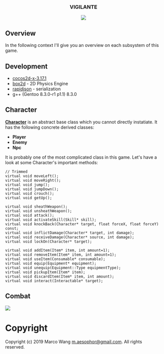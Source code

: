 <div align="center">
<h3>VIGILANTE</h3>
<img src="/.meta/combat.gif">
</div>

## Overview
In the following context I'll give you an overview on each subsystem of this game.

## Development
* [cocos2d-x-3.17.1](https://cocos2d-x.org/filedown/cocos2d-x-3.17.1)
* [box2d](https://box2d.org/) - 2D Physics Engine
* [rapidjson](http://rapidjson.org/) - serialization
* g++ (Gentoo 8.3.0-r1 p1.1) 8.3.0

## Character
**[Character](https://github.com/aesophor/Vigilante/blob/master/Classes/character/Character.h)** is an abstract base class which you cannot directly instatiate. It has the following concrete derived classes:
* **Player**
* **Enemy**
* **Npc**

It is probably one of the most complicated class in this game. Let's have a look at some Character's important methods:
```
// Trimmed
virtual void moveLeft();
virtual void moveRight();
virtual void jump();
virtual void jumpDown();
virtual void crouch();
virtual void getUp();

virtual void sheathWeapon();
virtual void unsheathWeapon();
virtual void attack();
virtual void activateSkill(Skill* skill);
virtual void knockBack(Character* target, float forceX, float forceY) const;
virtual void inflictDamage(Character* target, int damage);
virtual void receiveDamage(Character* source, int damage);
virtual void lockOn(Character* target);

virtual void addItem(Item* item, int amount=1);
virtual void removeItem(Item* item, int amount=1);
virtual void useItem(Consumable* consumable);
virtual void equip(Equipment* equipment);
virtual void unequip(Equipment::Type equipmentType);
virtual void pickupItem(Item* item);
virtual void discardItem(Item* item, int amount);
virtual void interact(Interactable* target);
```

## Combat
![](https://raw.githubusercontent.com/aesophor/Vigilante/readme/.meta/combat.gif)


# Copyright
Copyright (c) 2019 Marco Wang <m.aesophor@gmail.com>. All rights reserved.
